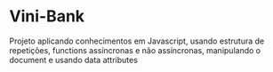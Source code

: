 # Vini-Bank
Projeto aplicando conhecimentos em Javascript, usando estrutura de repetições, functions assíncronas e não assíncronas, manipulando o document e usando data attributes
